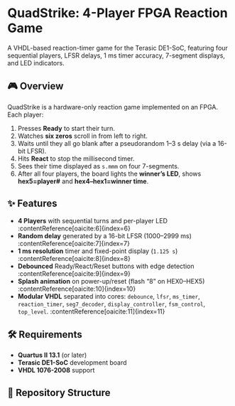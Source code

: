 # QuadStrike: 4-Player FPGA Reaction Game  

A VHDL-based reaction-timer game for the Terasic DE1-SoC, featuring four sequential players, LFSR delays, 1 ms timer accuracy, 7-segment displays, and LED indicators.

## 🎮 Overview

QuadStrike is a hardware-only reaction game implemented on an FPGA. Each player:
1. Presses **Ready** to start their turn.  
2. Watches **six zeros** scroll in from left to right.  
3. Waits until they all go blank after a pseudorandom 1–3 s delay (via a 16-bit LFSR).  
4. Hits **React** to stop the millisecond timer.  
5. Sees their time displayed as `s.mmm` on four 7-segments.  
6. After all four players, the board lights the **winner’s LED**, shows **hex5=player#** and **hex4–hex1=winner time**.

## ✨ Features

- **4 Players** with sequential turns and per-player LED :contentReference[oaicite:6]{index=6}  
- **Random delay** generated by a 16-bit LFSR (1000–2999 ms) :contentReference[oaicite:7]{index=7}  
- **1 ms resolution** timer and fixed-point display (`1.125 s`) :contentReference[oaicite:8]{index=8}  
- **Debounced** Ready/React/Reset buttons with edge detection :contentReference[oaicite:9]{index=9}  
- **Splash animation** on power-up/reset (flash “8” on HEX0–HEX5) :contentReference[oaicite:10]{index=10}  
- **Modular VHDL** separated into cores: `debounce`, `lfsr`, `ms_timer`, `reaction_timer`, `seg7_decoder`, `display_controller`, `fsm_control`, `top_level`. :contentReference[oaicite:11]{index=11}  

## 🛠️ Requirements

- **Quartus II 13.1** (or later)  
- **Terasic DE1-SoC** development board  
- **VHDL 1076-2008** support  

## 📁 Repository Structure
